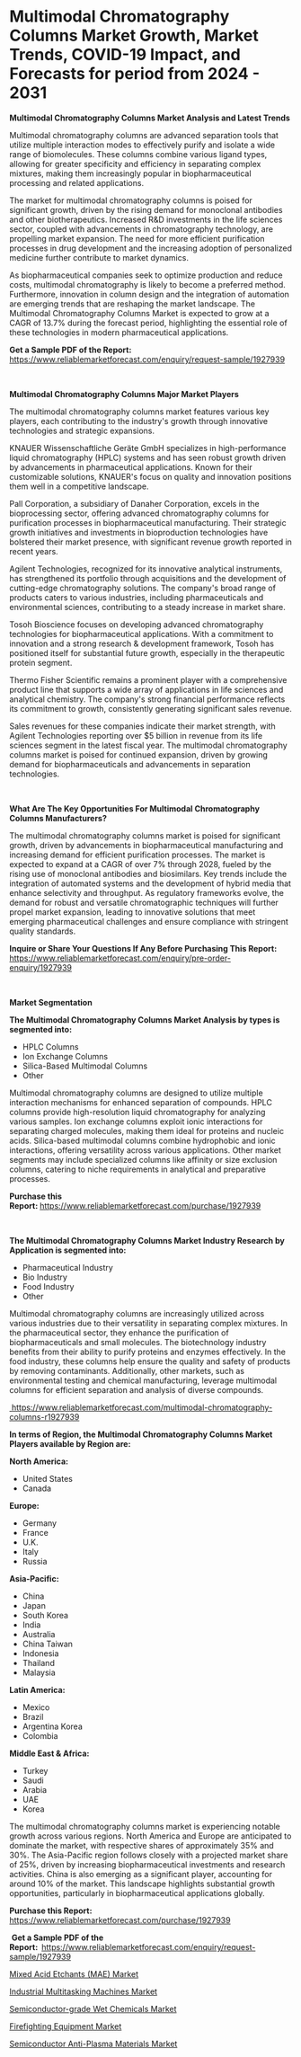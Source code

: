<p><h1>Multimodal Chromatography Columns Market Growth, Market Trends, COVID-19 Impact, and Forecasts for period from 2024 - 2031</h1></p><p><strong>Multimodal Chromatography Columns Market Analysis and Latest Trends</strong></p>
<p><p>Multimodal chromatography columns are advanced separation tools that utilize multiple interaction modes to effectively purify and isolate a wide range of biomolecules. These columns combine various ligand types, allowing for greater specificity and efficiency in separating complex mixtures, making them increasingly popular in biopharmaceutical processing and related applications.</p><p>The market for multimodal chromatography columns is poised for significant growth, driven by the rising demand for monoclonal antibodies and other biotherapeutics. Increased R&D investments in the life sciences sector, coupled with advancements in chromatography technology, are propelling market expansion. The need for more efficient purification processes in drug development and the increasing adoption of personalized medicine further contribute to market dynamics.</p><p>As biopharmaceutical companies seek to optimize production and reduce costs, multimodal chromatography is likely to become a preferred method. Furthermore, innovation in column design and the integration of automation are emerging trends that are reshaping the market landscape. The Multimodal Chromatography Columns Market is expected to grow at a CAGR of 13.7% during the forecast period, highlighting the essential role of these technologies in modern pharmaceutical applications.</p></p>
<p><strong>Get a Sample PDF of the Report:&nbsp;</strong> <a href="https://www.reliablemarketforecast.com/enquiry/request-sample/1927939?utm_campaign=1134&utm_medium=2&utm_source=Github&utm_content=ia&utm_term=25102024&utm_id=multimodal-chromatography-columns">https://www.reliablemarketforecast.com/enquiry/request-sample/1927939</a></p>
<p>&nbsp;</p>
<p><strong>Multimodal Chromatography Columns Major Market Players</strong></p>
<p><p>The multimodal chromatography columns market features various key players, each contributing to the industry's growth through innovative technologies and strategic expansions. </p><p>KNAUER Wissenschaftliche Geräte GmbH specializes in high-performance liquid chromatography (HPLC) systems and has seen robust growth driven by advancements in pharmaceutical applications. Known for their customizable solutions, KNAUER's focus on quality and innovation positions them well in a competitive landscape.</p><p>Pall Corporation, a subsidiary of Danaher Corporation, excels in the bioprocessing sector, offering advanced chromatography columns for purification processes in biopharmaceutical manufacturing. Their strategic growth initiatives and investments in bioproduction technologies have bolstered their market presence, with significant revenue growth reported in recent years.</p><p>Agilent Technologies, recognized for its innovative analytical instruments, has strengthened its portfolio through acquisitions and the development of cutting-edge chromatography solutions. The company's broad range of products caters to various industries, including pharmaceuticals and environmental sciences, contributing to a steady increase in market share.</p><p>Tosoh Bioscience focuses on developing advanced chromatography technologies for biopharmaceutical applications. With a commitment to innovation and a strong research & development framework, Tosoh has positioned itself for substantial future growth, especially in the therapeutic protein segment.</p><p>Thermo Fisher Scientific remains a prominent player with a comprehensive product line that supports a wide array of applications in life sciences and analytical chemistry. The company's strong financial performance reflects its commitment to growth, consistently generating significant sales revenue.</p><p>Sales revenues for these companies indicate their market strength, with Agilent Technologies reporting over $5 billion in revenue from its life sciences segment in the latest fiscal year. The multimodal chromatography columns market is poised for continued expansion, driven by growing demand for biopharmaceuticals and advancements in separation technologies.</p></p>
<p>&nbsp;</p>
<p><strong>What Are The Key Opportunities For Multimodal Chromatography Columns Manufacturers?</strong></p>
<p><p>The multimodal chromatography columns market is poised for significant growth, driven by advancements in biopharmaceutical manufacturing and increasing demand for efficient purification processes. The market is expected to expand at a CAGR of over 7% through 2028, fueled by the rising use of monoclonal antibodies and biosimilars. Key trends include the integration of automated systems and the development of hybrid media that enhance selectivity and throughput. As regulatory frameworks evolve, the demand for robust and versatile chromatographic techniques will further propel market expansion, leading to innovative solutions that meet emerging pharmaceutical challenges and ensure compliance with stringent quality standards.</p></p>
<p><strong>Inquire or Share Your Questions If Any Before Purchasing This Report:</strong> <a href="https://www.reliablemarketforecast.com/enquiry/pre-order-enquiry/1927939?utm_campaign=1134&utm_medium=2&utm_source=Github&utm_content=ia&utm_term=25102024&utm_id=multimodal-chromatography-columns">https://www.reliablemarketforecast.com/enquiry/pre-order-enquiry/1927939</a></p>
<p>&nbsp;</p>
<p><strong>Market Segmentation</strong></p>
<p><strong>The Multimodal Chromatography Columns Market Analysis by types is segmented into:</strong></p>
<p><ul><li>HPLC Columns</li><li>Ion Exchange Columns</li><li>Silica-Based Multimodal Columns</li><li>Other</li></ul></p>
<p><p>Multimodal chromatography columns are designed to utilize multiple interaction mechanisms for enhanced separation of compounds. HPLC columns provide high-resolution liquid chromatography for analyzing various samples. Ion exchange columns exploit ionic interactions for separating charged molecules, making them ideal for proteins and nucleic acids. Silica-based multimodal columns combine hydrophobic and ionic interactions, offering versatility across various applications. Other market segments may include specialized columns like affinity or size exclusion columns, catering to niche requirements in analytical and preparative processes.</p></p>
<p><strong>Purchase this Report:&nbsp;</strong><a href="https://www.reliablemarketforecast.com/purchase/1927939?utm_campaign=1134&utm_medium=2&utm_source=Github&utm_content=ia&utm_term=25102024&utm_id=multimodal-chromatography-columns">https://www.reliablemarketforecast.com/purchase/1927939</a></p>
<p>&nbsp;</p>
<p><strong>The Multimodal Chromatography Columns Market Industry Research by Application is segmented into:</strong></p>
<p><ul><li>Pharmaceutical Industry</li><li>Bio Industry</li><li>Food Industry</li><li>Other</li></ul></p>
<p><p>Multimodal chromatography columns are increasingly utilized across various industries due to their versatility in separating complex mixtures. In the pharmaceutical sector, they enhance the purification of biopharmaceuticals and small molecules. The biotechnology industry benefits from their ability to purify proteins and enzymes effectively. In the food industry, these columns help ensure the quality and safety of products by removing contaminants. Additionally, other markets, such as environmental testing and chemical manufacturing, leverage multimodal columns for efficient separation and analysis of diverse compounds.</p></p>
<p><a href="https://www.reliablemarketforecast.com/multimodal-chromatography-columns-r1927939?utm_campaign=1134&utm_medium=2&utm_source=Github&utm_content=ia&utm_term=25102024&utm_id=multimodal-chromatography-columns">&nbsp;https://www.reliablemarketforecast.com/multimodal-chromatography-columns-r1927939</a></p>
<p><strong>In terms of Region, the Multimodal Chromatography Columns Market Players available by Region are:</strong></p>
<p>
    <p> <strong> North America: </strong>
        <ul>
            <li>United States</li>
            <li>Canada</li>
        </ul>
        </p> 
    <p> <strong> Europe: </strong>
        <ul>
            <li>Germany</li>
            <li>France</li>
            <li>U.K.</li>
            <li>Italy</li>
            <li>Russia</li>
        </ul>
        </p> 
    <p> <strong> Asia-Pacific: </strong>
        <ul>
            <li>China</li>
            <li>Japan</li>
            <li>South Korea</li>
            <li>India</li>
            <li>Australia</li>
            <li>China Taiwan</li>
            <li>Indonesia</li>
            <li>Thailand</li>
            <li>Malaysia</li>
        </ul>
        </p> 
    <p> <strong> Latin America: </strong>
        <ul>
            <li>Mexico</li>
            <li>Brazil</li>
            <li>Argentina Korea</li>
            <li>Colombia</li>
        </ul>
        </p> 
    <p> <strong> Middle East & Africa: </strong>
        <ul>
            <li>Turkey</li>
            <li>Saudi</li>
            <li>Arabia</li>
            <li>UAE</li>
            <li>Korea</li>
        </ul>
    </p>
    </p>
<p><p>The multimodal chromatography columns market is experiencing notable growth across various regions. North America and Europe are anticipated to dominate the market, with respective shares of approximately 35% and 30%. The Asia-Pacific region follows closely with a projected market share of 25%, driven by increasing biopharmaceutical investments and research activities. China is also emerging as a significant player, accounting for around 10% of the market. This landscape highlights substantial growth opportunities, particularly in biopharmaceutical applications globally.</p></p>
<p><strong>Purchase this Report: </strong><a href="https://www.reliablemarketforecast.com/purchase/1927939?utm_campaign=1134&utm_medium=2&utm_source=Github&utm_content=ia&utm_term=25102024&utm_id=multimodal-chromatography-columns">https://www.reliablemarketforecast.com/purchase/1927939</a></p>
<p>&nbsp;<strong>Get a Sample PDF of the Report:&nbsp;&nbsp;</strong><a href="https://www.reliablemarketforecast.com/enquiry/request-sample/1927939?utm_campaign=1134&utm_medium=2&utm_source=Github&utm_content=ia&utm_term=25102024&utm_id=multimodal-chromatography-columns">https://www.reliablemarketforecast.com/enquiry/request-sample/1927939</a></p>
<p><strong></strong></p>
<p><p><a href="https://github.com/malika4dt4reta/Market-Research-Report-List-1/blob/main/mixed-acid-etchants-mae-market.md?utm_campaign=1134&utm_medium=2&utm_source=Github&utm_content=ia&utm_term=25102024&utm_id=multimodal-chromatography-columns">Mixed Acid Etchants (MAE) Market</a></p><p><a href="https://www.linkedin.com/pulse/in-depth-industrial-multitasking-machines-market-review-wwt9c?utm_campaign=1134&utm_medium=2&utm_source=Github&utm_content=ia&utm_term=25102024&utm_id=multimodal-chromatography-columns">Industrial Multitasking Machines Market</a></p><p><a href="https://github.com/karolinec5dqui/Market-Research-Report-List-1/blob/main/semiconductor-grade-wet-chemicals-market.md?utm_campaign=1134&utm_medium=2&utm_source=Github&utm_content=ia&utm_term=25102024&utm_id=multimodal-chromatography-columns">Semiconductor-grade Wet Chemicals Market</a></p><p><a href="https://issuu.com/reportprime-2/docs/firefighting-equipment-market-size-_f21766364f9925?utm_campaign=1134&utm_medium=2&utm_source=Github&utm_content=ia&utm_term=25102024&utm_id=multimodal-chromatography-columns">Firefighting Equipment Market</a></p><p><a href="https://www.linkedin.com/pulse/semiconductor-anti-plasma-materials-market-revolution-2024-m7gsc?utm_campaign=1134&utm_medium=2&utm_source=Github&utm_content=ia&utm_term=25102024&utm_id=multimodal-chromatography-columns">Semiconductor Anti-Plasma Materials Market</a></p></p>